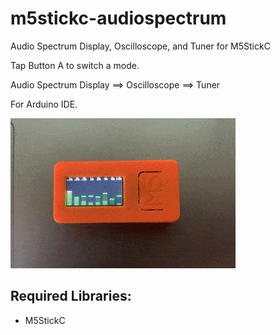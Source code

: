# m5stickc-audiospectrum
Audio Spectrum Display, Oscilloscope, and Tuner for M5StickC

Tap Button A to switch a mode.

Audio Spectrum Display ==> Oscilloscope ==> Tuner

For Arduino IDE.

![Images](https://raw.githubusercontent.com/KKQ-KKQ/m5stickc-audiospectrum/master/images/example.gif)

## Required Libraries:
- M5StickC
